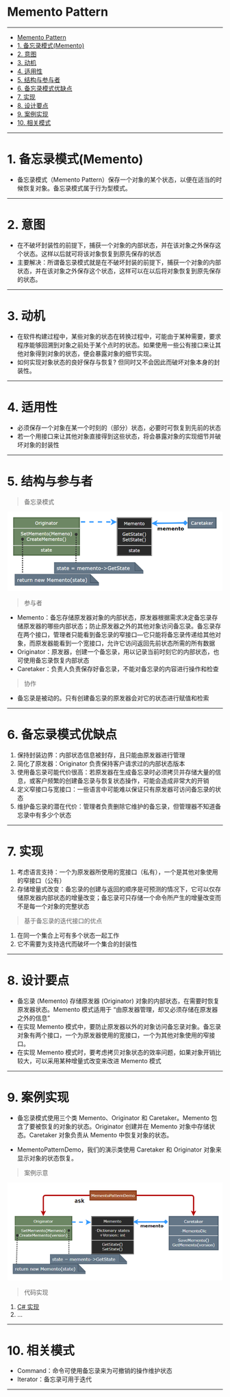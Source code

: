 # Memento Pattern

---

- [Memento Pattern](#memento-pattern)
- [1. 备忘录模式(Memento)](#1-备忘录模式memento)
- [2. 意图](#2-意图)
- [3. 动机](#3-动机)
- [4. 适用性](#4-适用性)
- [5. 结构与参与者](#5-结构与参与者)
- [6. 备忘录模式优缺点](#6-备忘录模式优缺点)
- [7. 实现](#7-实现)
- [8. 设计要点](#8-设计要点)
- [9. 案例实现](#9-案例实现)
- [10. 相关模式](#10-相关模式)

---
# 1. 备忘录模式(Memento)

- 备忘录模式（Memento Pattern）保存一个对象的某个状态，以便在适当的时候恢复对象。备忘录模式属于行为型模式。

---
# 2. 意图

- 在不破坏封装性的前提下，捕获一个对象的内部状态，并在该对象之外保存这个状态。这样以后就可将该对象恢复到原先保存的状态
- 主要解决：所谓备忘录模式就是在不破坏封装的前提下，捕获一个对象的内部状态，并在该对象之外保存这个状态，这样可以在以后将对象恢复到原先保存的状态。

---
# 3. 动机

- 在软件构建过程中，某些对象的状态在转换过程中，可能由于某种需要，要求程序能够回溯到对象之前处于某个点时的状态。如果使用一些公有接口来让其他对象得到对象的状态，便会暴露对象的细节实现。
- 如何实现对象状态的良好保存与恢复? 但同时又不会因此而破坏对象本身的封装性。

---
# 4. 适用性

- 必须保存一个对象在某一个时刻的（部分）状态，必要时可恢复到先前的状态
- 若一个用接口来让其他对象直接得到这些状态，将会暴露对象的实现细节并破坏对象的封装性

---
# 5. 结构与参与者

> 备忘录模式

  ![备忘录模式](img/备忘录模式设计.png)

> 参与者

- Memento：备忘存储原发器对象的内部状态，原发器根据需求决定备忘录存储原发器的哪些内部状态；防止原发器之外的其他对象访问备忘录。备忘录存在两个接口，管理者只能看到备忘录的窄接口—它只能将备忘录传递给其他对象，而原发器能看到一个宽接口，允许它访问返回先前状态所需的所有数据
- Originator：原发器，创建一个备忘录，用以记录当前时刻它的内部状态，也可使用备忘录恢复内部状态
- Caretaker：负责人负责保存好备忘录，不能对备忘录的内容进行操作和检查

> 协作

- 备忘录是被动的。只有创建备忘录的原发器会对它的状态进行赋值和检索

---
# 6. 备忘录模式优缺点

1. 保持封装边界：内部状态信息被封存，且只能由原发器进行管理
2. 简化了原发器：Originator 负责保持客户请求过的内部状态版本
3. 使用备忘录可能代价很高：若原发器在生成备忘录时必须拷贝并存储大量的信息，或客户频繁的创建备忘录与恢复状态操作，可能会造成非常大的开销
4. 定义窄接口与宽接口：一些语言中可能难以保证只有原发器可访问备忘录的状态
5. 维护备忘录的潜在代价：管理者负责删除它维护的备忘录，但管理器不知道备忘录中有多少个状态

---
# 7. 实现

1. 考虑语言支持：一个为原发器所使用的宽接口（私有），一个是其他对象使用的窄接口（公有）
2. 存储增量式改变：备忘录的创建与返回的顺序是可预测的情况下，它可以仅存储原发器内部状态的增量改变；备忘录可只存储一个命令所产生的增量改变而不是每一个对象的完整状态

> 基于备忘录的迭代接口的优点

1. 在同一个集合上可有多个状态一起工作
2. 它不需要为支持迭代而破坏一个集合的封装性

---
# 8. 设计要点

- 备忘录 (Memento) 存储原发器 (Originator) 对象的内部状态，在需要时恢复原发器状态。Memento 模式适用于 “由原发器管理，却又必须存储在原发器之外的信息”
- 在实现 Memento 模式中，要防止原发器以外的对象访问备忘录对象。备忘录对象有两个接口，一个为原发器使用的宽接口，一个为其他对象使用的窄接口。
- 在实现 Memento 模式时，要考虑拷贝对象状态的效率问题，如果对象开销比较大，可以采用某种增量式改变来改进 Memento 模式

---
# 9. 案例实现

- 备忘录模式使用三个类 Memento、Originator 和 Caretaker。Memento 包含了要被恢复的对象的状态。Originator 创建并在 Memento 对象中存储状态。Caretaker 对象负责从 Memento 中恢复对象的状态。

- MementoPatternDemo，我们的演示类使用 Caretaker 和 Originator 对象来显示对象的状态恢复。

> 案例示意

  ![案例](img/备忘录模式案例.png)

> 代码实现

1. [C# 实现](/【设计模式】程序参考/DesignPatterns%20For%20CSharp/Behavioral%20Patterns/Memento/Memento.cs)
2. ...

---
# 10. 相关模式

- Command：命令可使用备忘录来为可撤销的操作维护状态
- Iterator：备忘录可用于迭代

---
